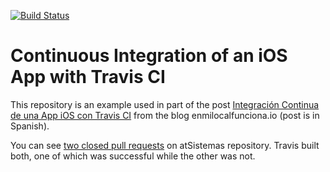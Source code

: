 [![Build Status](https://travis-ci.org/symboxtra/ios-travis-example.svg?branch=master
)](https://travis-ci.org/symboxtra/ios-travis-example)

# Continuous Integration of an iOS App with Travis CI

This repository is an example used in part of the post [Integración Continua de una App iOS con Travis CI](http://enmilocalfunciona.io/integracion-continua-de-una-app-ios-con-travis-ci/) from the blog enmilocalfunciona.io (post is in Spanish).

You can see [two closed pull requests](https://github.com/atSistemas/ios-travis-example/pulls?q=is%3Apr+is%3Aclosed) on atSistemas repository. Travis built both, one of which was successful while the other was not. 
